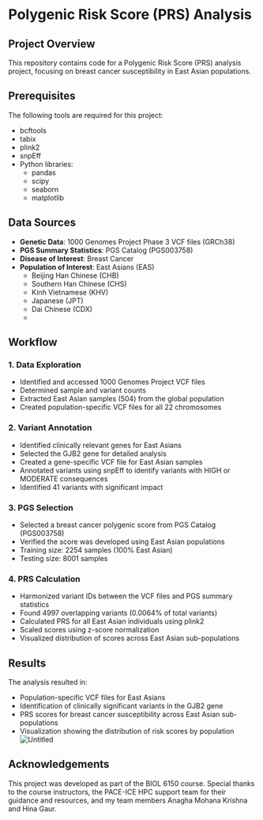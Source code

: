 # Polygenic Risk Score (PRS) Analysis

## Project Overview
This repository contains code for a Polygenic Risk Score (PRS) analysis project, focusing on breast cancer susceptibility in East Asian populations. 

## Prerequisites
The following tools are required for this project:
- bcftools
- tabix
- plink2
- snpEff
- Python libraries:
  - pandas
  - scipy
  - seaborn
  - matplotlib

## Data Sources
- **Genetic Data**: 1000 Genomes Project Phase 3 VCF files (GRCh38)
- **PGS Summary Statistics**: PGS Catalog (PGS003758)
- **Disease of Interest**: Breast Cancer
- **Population of Interest**: East Asians (EAS)
  - Beijing Han Chinese (CHB)
  - Southern Han Chinese (CHS)
  - Kinh Vietnamese (KHV)
  - Japanese (JPT)
  - Dai Chinese (CDX)
  - 
## Workflow

### 1. Data Exploration
- Identified and accessed 1000 Genomes Project VCF files
- Determined sample and variant counts
- Extracted East Asian samples (504) from the global population
- Created population-specific VCF files for all 22 chromosomes

### 2. Variant Annotation
- Identified clinically relevant genes for East Asians
- Selected the GJB2 gene for detailed analysis
- Created a gene-specific VCF file for East Asian samples
- Annotated variants using snpEff to identify variants with HIGH or MODERATE consequences
- Identified 41 variants with significant impact

### 3. PGS Selection
- Selected a breast cancer polygenic score from PGS Catalog (PGS003758)
- Verified the score was developed using East Asian populations
- Training size: 2254 samples (100% East Asian)
- Testing size: 8001 samples

### 4. PRS Calculation
- Harmonized variant IDs between the VCF files and PGS summary statistics
- Found 4997 overlapping variants (0.0064% of total variants)
- Calculated PRS for all East Asian individuals using plink2
- Scaled scores using z-score normalization
- Visualized distribution of scores across East Asian sub-populations

## Results
The analysis resulted in:
- Population-specific VCF files for East Asians
- Identification of clinically significant variants in the GJB2 gene
- PRS scores for breast cancer susceptibility across East Asian sub-populations
- Visualization showing the distribution of risk scores by population 
![Untitled](https://github.com/user-attachments/assets/0917969b-07d2-40ef-b5c0-d19838c906fa)

## Acknowledgements
This project was developed as part of the BIOL 6150 course. Special thanks to the course instructors, the PACE-ICE HPC support team for their guidance and resources, and my team members Anagha Mohana Krishna and Hina Gaur.
